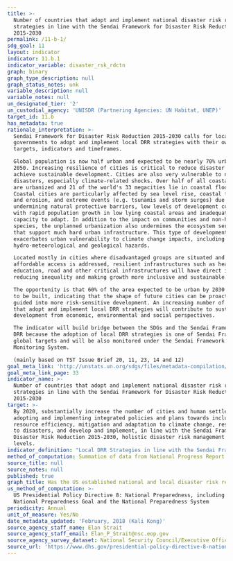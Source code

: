 ```yaml
---
title: >-
  Number of countries that adopt and implement national disaster risk reduction
  strategies in line with the Sendai Framework for Disaster Risk Reduction
  2015-2030
permalink: /11-b-1/
sdg_goal: 11
layout: indicator
indicator: 11.b.1
indicator_variable: disaster_rsk_rdctn
graph: binary
graph_type_description: null
graph_status_notes: unk
variable_description: null
variable_notes: null
un_designated_tier: '2'
un_custodial_agency: 'UNISDR (Partnering Agencies: UN Habitat, UNEP)'
target_id: 11.b
has_metadata: true
rationale_interpretation: >-
  Sendai Framework for Disaster Risk Reduction 2015-2030 calls for local
  governments to adopt and implement local DRR strategies with their own
  targets, indicators and timeframes. 

  Global population is now half urban and expected to be nearly 70% urban by
  2050. Increasing resilience of cities is critical to reduce disaster risk and
  achieve sustainable development. Cities are also very vulnerable to natural
  disasters, especially climate-related shocks. Over half of all coastal areas
  are urbanized and 21 of the world's 33 megacities lie in coastal flood zones.
  Coastal cities are particularly affected by sea level rise, coastal flooding
  and erosion, and extreme events (e.g. tsunamis and storm surges) due to the
  undermining natural protective barriers, low levels of development combined
  with rapid population growth in low lying coastal areas and inadequate
  capacity to adapt. In addition to the impact on communities and non-human
  species, the unplanned urbanization also undermines the ecosystem services
  that support much hard urban infrastructure. This type of development also
  exacerbates urban vulnerability to climate change impacts, including
  hydro-meteorological and geological hazards. 

  Located mostly in cities where disadvantaged groups are situated and when
  affordable access is addressed, resilient infrastructures such as health,
  education, road and other critical infrastructures will have direct impact on
  reducing inequality and making growth more inclusive and sustainable. 

  The opportunity is that 60% of the area expected to be urban by 2030 remains
  to be built, indicating that the shape of future cities can be proactively
  guided into more risk-sensitive development. An increasing number of cities
  that adopt and implement local DRR strategies will contribute to sustainable
  development from economic, environmental and social perspectives. 

  The indicator will build bridge between the SDGs and the Sendai Framework for
  DRR because the adoption of local DRR strategies is one of Sendai Framework
  global targets and will be also monitored under the Sendai Framework
  Monitoring System. 

  (mainly based on TST Issue Brief 20, 11, 23, 14 and 12)
goal_meta_link: 'http://unstats.un.org/sdgs/files/metadata-compilation/Metadata-Goal-11.pdf'
goal_meta_link_page: 33
indicator_name: >-
  Number of countries that adopt and implement national disaster risk reduction
  strategies in line with the Sendai Framework for Disaster Risk Reduction
  2015-2030
target: >-
  By 2020, substantially increase the number of cities and human settlements
  adopting and implementing integrated policies and plans towards inclusion,
  resource efficiency, mitigation and adaptation to climate change, resilience
  to disasters, and develop and implement, in line with the Sendai Framework for
  Disaster Risk Reduction 2015-2030, holistic disaster risk management at all
  levels.
indicator_definition: "Local DRR Strategies in line with the Sendai Framework for Disaster Risk Reduction 2015-2030: local disaster risk reduction strategies and plans, across different timescales with targets, indicators and time frames, aimed at preventing the creation of risk, the reduction of existing risk and the strengthening of economic, social, health and environmental resilience (Sendai Framework, para27 (b)). Note: the DRR strategies need to be based on risk information and assessments. Local Government: Form of public administration at the lowest tier of administration within a given state, which generally acts within powers delegated to them by legislation or directives of the higher level of government. \tNote: Terminology will be discussed and finalized in the Open-ended Intergovernmental Working Group for Sendai Framework for Disaster Risk Reduction."
method_of_computation: Summation of data from National Progress Report of the Sendai Monitor
source_title: null
source_notes: null
published: true
graph_title: Has the US established national and local disaster risk reduction strategies?
us_method_of_computation: >-
  US Presidential Policy Directive 8: National Preparedness, including the
  National Preparedness Goal and the National Preparedness System
periodicity: Annual
unit_of_measure: Yes/No
date_metadata_updated: 'February, 2018 (Kali Kong)'
source_agency_staff_name: Elan Strait
source_agency_staff_email: Elan_P_Strait@nsc.eop.gov
source_agency_survey_dataset: National Security Council/Executive Office of the President
source_url: 'https://www.dhs.gov/presidential-policy-directive-8-national-preparedness'
---
```

